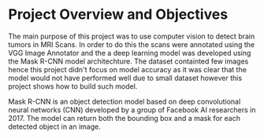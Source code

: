 # Project Overview and Objectives

The main purpose of this project was to use computer vision to detect brain tumors in MRI Scans. In order to do this the scans were annotated using the VGG Image Annotator and the a deep learning model was developed using the Mask R-CNN model architechture. The dataset containted few images hence this project didn't focus on model accuracy as it was clear that the model would not have performed well due to small dataset however this project shows how to build such model.

Mask R-CNN is an object detection model based on deep convolutional neural networks (CNN) developed by a group of Facebook AI researchers in 2017. The model can return both the bounding box and a mask for each detected object in an image.
